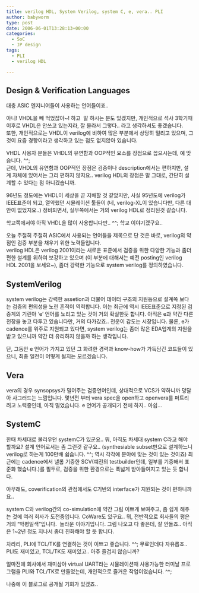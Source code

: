 ```yaml
---
title: verilog HDL, System Verilog, system C, e, vera.. PLI
author: babyworm
type: post
date: 2006-06-01T13:28:13+00:00
categories:
  - SoC
  - IP design
tags:
  - PLI
  - verilog HDL

---
```

## Design & Verification Languages

대충 ASIC 엔지니어들이 사용하는 언어들이죠..

아니! VHDL을 빼 먹었잖아~! 하고  말 하시는 분도 있겠지만, 개인적으로 석사 3학기때 이후로 VHDL은 안쓰고 있는지라, 잘 몰라서 그렇다.. 라고 생각하셔도 좋겠습니다.
<br>
또한, 개인적으로는 VHDL이 verilog에 비하여 많은 부분에서 상당히 밀리고 있으며, 그것이 요즘 경향이라고 생각하고 있는 점도 없지않아 있습니다.

VHDL 사용자 분들은 VHDL의 유연함과 OOP적인 요소를 장점으로 꼽으시는데, 예 맞습니다. ^^;
<br>
근데, VHDL의 유연함과 OOP적인 장점은 검증이나 description에서는 편하지만, 설계 자체에 있어서는 그리 편하지 않지요..
verilog HDL의 장점은 말 그대로, 간단히 설계할 수 있다는 점 아니겠습니까.

96년도 정도에는 VHDL이 세상을 곧 지배할 것 같았지만, 사실 95년도에 verilog가 IEEE표준이 되고, 열약했던 시뮬레이션 툴들이 (네, verilog-XL이 있습니다만, 다른 대안이 없었지요..) 정비되면서, 실무쪽에서는 거의 verilog HDL로 정리된것 같습니다.

학교쪽에서야 아직 VHDL을 많이 사용합니다만.. ^^; 학교 이야기겠구요..

오늘 주절히 주절히 ASIC에서 사용되는 언어들을 제목으로 단 것은 바로, verilog의 약점인 검증 부분을 채우기 위한 노력들입니다.
<br>
verilog HDL은 verilog 2001이라는 새로운 표준에서 검증을 위한 다양한 기능과 좀더 편한 설계를 위하여 보강하고 있으며 (이 부분에 대해서는 예전 posting인 verilog HDL 2001을 보세요~), 좀더 강력한 기능으로 system verilog를 정의하였습니다.

## SystemVerilog
system verilog는 강력한 assetion과 더불어 데이터 구조의 지원등으로 설계쪽 보다는 검증의 편의성을 노린 흔적이 역력합니다.
이는 최근에 역시 IEEE표준으로 지정된 검증계의 기린아 ‘e’ 언어를 노리고 있는 것이 거의 확실한듯 합니다.
아직은 e과 약간 다른 전장을 놓고 다투고 있습니다만, 거의 다가갔죠.. 전운이 감도는 시장입니다.
물론, e가 cadence를 위주로 지원되고 있다면, system verilog는 좀더 많은 EDA업계의 지원을 받고 있으니까 약간 더 유리하지 않을까 하는 생각입니다.

단, 그동안 e 언어가 가지고 있던 그 화려한 경력과 know-how가 가득담긴 코드들이 있으니, 최종 일전이 어떻게 될지는 모르겠습니다.

## Vera
vera의 경우 synsopsys가 밀어주는 검증언어인데, 상대적으로 VCS가 약하니까 덩달아 사그러드는 느낌입니다. 몇년전 부터 vera spec을 open하고 openvera를 퍼트리려고 노력중인데, 아직 멀었습니다.
e 언어가 공개되기 전에 하지.. 아쉽…

## SystemC
한때 차세대로 불리우던 systemC가 있군요..
뭐, 아직도 차세대 system C라고 해야 할까요?
설계 언어로서는 좀 그런것 같구요.. (synthesiable subset만으로 설계하느니 verilog로 하는게 100만배 쉽습니다. ^^; 역시 각각에 분야에 맞는 것이 있는 것이죠) 최근에는 cadence에서 낼롬 기증한 SCV(예전의 testbuilder인데, 일부를 기증해서 표준화 했습니다.)를 필두로, 검증을 위한 환경으로는 폭넓게 받아들여지고 있는 듯 합니다.

아무래도, coverification의 관점에서도 C기반의 interface가 지원되는 것이 편하니까요..

system C와 verilog간의 co-simulation에 약간 그림 이쁘게 보여주고, 좀 쉽게 해주는 것에 여러 회사가 도전중입니다. CoWare도 있구요..
뭐, 전반적으로 회사들의 평은 거의 “악평일색”입니다.  놀라운 이야기입니다.
그림 나오고 다 좋은데, 잘 안돌죠.. 아직은 1~2년 정도 지나서 좀더 진화해야 할 듯 합니다.

차라리, PLI에 TCL/TK를 연결하는 것이 이쁘고 좋습니다. ^^; 무료인데다 자유롭죠..
PLI도 재미있고, TCL/TK도 재미있고..
아주 즐겁지 않습니까?

얼마전에 회사에서 재미삼아 virtual UART라는 시뮬레이션때 사용가능한 터미날 프로그램을 PLI와 TCL/TK로 만들었는데, 개인적으로 즐거운 작업이었습니다. ^^;

나중에 이 블로그로 공개될 기회가 있겠죠..
